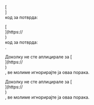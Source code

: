 [<br host>]<br action>код за потврда:<br code>

[<br host>](https://<br host>)<br action>код за потврда:<br code>.

Доколку не сте аплицирале за [<br host>](https://<br host>)<br action>, ве молиме игнорирајте ја оваа порака.

Доколку не сте аплицирале за [<br host>](https://<br host>)<br action>, ве молиме игнорирајте ја оваа порака.
